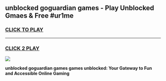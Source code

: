 
## unblocked goguardian games - Play Unblocked Gmaes & Free #ur1me
<h3>
<a href="https://premium.freeplayer.one?title=unblocked_goguardian_games&ref=03M">CLICK TO PLAY</a></h3>
<hr>

<h3>
<a href="https://premium.freeplayer.one?title=unblocked_goguardian_games&ref=03M">CLICK 2 PLAY</a>
  
</h3>

<a href="https://premium.freeplayer.one?title=unblocked_goguardian_games&ref=03M"><img src="https://clearcache.store/games.png"></a>


**unblocked goguardian games games unblocked: Your Gateway to Fun and Accessible Online Gaming**
